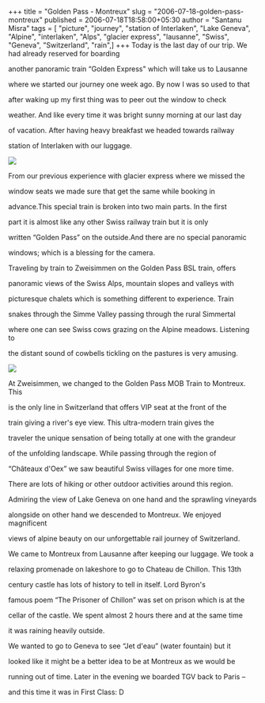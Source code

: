 +++
title = "Golden Pass - Montreux"
slug = "2006-07-18-golden-pass-montreux"
published = 2006-07-18T18:58:00+05:30
author = "Santanu Misra"
tags = [ "picture", "journey", "station of Interlaken", "Lake Geneva", "Alpine", "interlaken", "Alps", "glacier express", "lausanne", "Swiss", "Geneva", "Switzerland", "rain",]
+++
Today is the last day of our trip. We had already reserved for boarding
another panoramic train “Golden Express" which will take us to Lausanne
where we started our journey one week ago. By now I was so used to that
after waking up my first thing was to peer out the window to check
weather. And like every time it was bright sunny morning at our last day
of vacation. After having heavy breakfast we headed towards railway
station of Interlaken with our luggage.

  

[![](../images/thumbnails/2006-07-18-golden-pass-montreux-goldenpass1.jpg)](../images/2006-07-18-golden-pass-montreux-goldenpass1.jpg)

From our previous experience with glacier express where we missed the
window seats we made sure that get the same while booking in
advance.This special train is broken into two main parts. In the first
part it is almost like any other Swiss railway train but it is only
written “Golden Pass” on the outside.And there are no special panoramic
windows; which is a blessing for the camera.

  

  
Traveling by train to Zweisimmen on the Golden Pass BSL train, offers
panoramic views of the Swiss Alps, mountain slopes and valleys with
picturesque chalets which is something different to experience. Train
snakes through the Simme Valley passing through the rural Simmertal
where one can see Swiss cows grazing on the Alpine meadows. Listening to
the distant sound of cowbells tickling on the pastures is very amusing.

  

  

[![](../images/thumbnails/2006-07-18-golden-pass-montreux-goldenpass2.jpg)](../images/2006-07-18-golden-pass-montreux-goldenpass2.jpg)

At Zweisimmen, we changed to the Golden Pass MOB Train to Montreux. This
is the only line in Switzerland that offers VIP seat at the front of the
train giving a river's eye view. This ultra-modern train gives the
traveler the unique sensation of being totally at one with the grandeur
of the unfolding landscape. While passing through the region of
“Châteaux d'Oex” we saw beautiful Swiss villages for one more time.
There are lots of hiking or other outdoor activities around this region.
Admiring the view of Lake Geneva on one hand and the sprawling vineyards
alongside on other hand we descended to Montreux. We enjoyed magnificent
views of alpine beauty on our unforgettable rail journey of Switzerland.

  
We came to Montreux from Lausanne after keeping our luggage. We took a
relaxing promenade on lakeshore to go to Chateau de Chillon. This 13th
century castle has lots of history to tell in itself. Lord Byron's
famous poem “The Prisoner of Chillon” was set on prison which is at the
cellar of the castle. We spent almost 2 hours there and at the same time
it was raining heavily outside.

  
We wanted to go to Geneva to see “Jet d'eau” (water fountain) but it
looked like it might be a better idea to be at Montreux as we would be
running out of time. Later in the evening we boarded TGV back to Paris –
and this time it was in First Class: D
